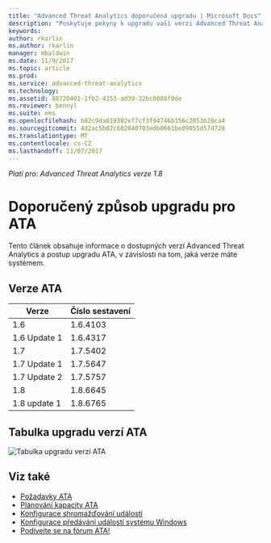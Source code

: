 ```yaml
---
title: "Advanced Threat Analytics doporučená upgradu | Microsoft Docs"
description: "Poskytuje pokyny k upgradu vaší verzi Advanced Threat Analytics (ATA)."
keywords: 
author: rkarlin
ms.author: rkarlin
manager: mbaldwin
ms.date: 11/9/2017
ms.topic: article
ms.prod: 
ms.service: advanced-threat-analytics
ms.technology: 
ms.assetid: 88720401-1fb2-4353-ad39-32bc0088f0de
ms.reviewer: bennyl
ms.suite: ems
ms.openlocfilehash: b82c9da819302ef7cf3f94746b156c2053b20ca4
ms.sourcegitcommit: 4d2ac5b02c682840703edb0661be09055d57d728
ms.translationtype: MT
ms.contentlocale: cs-CZ
ms.lasthandoff: 11/07/2017
---
```

*Platí pro: Advanced Threat Analytics verze 1.8*

# <a name="recommended-upgrade-path-for-ata"></a>Doporučený způsob upgradu pro ATA
Tento článek obsahuje informace o dostupných verzí Advanced Threat Analytics a postup upgradu ATA, v závislosti na tom, jaká verze máte systémem.


## <a name="ata-versions"></a>Verze ATA

|Verze|Číslo sestavení|
|----|----|
|1.6|1.6.4103|
|1.6 Update 1|1.6.4317|
|1.7|1.7.5402| 
|1.7 Update 1|1.7.5647|
|1.7 Update 2|1.7.5757|
|1.8|1.8.6645|
|1.8 update 1|1.8.6765|

## <a name="ata-version-upgrade-matrix"></a>Tabulka upgradu verzí ATA

![Tabulka upgradu verzí ATA](./media/version-matrix.png)



## <a name="see-also"></a>Viz také
- [Požadavky ATA](ata-prerequisites.md)
- [Plánování kapacity ATA](ata-capacity-planning.md)
- [Konfigurace shromažďování událostí](configure-event-collection.md)
- [Konfigurace předávání událostí systému Windows](configure-event-collection.md#configuring-windows-event-forwarding)
- [Podívejte se na fórum ATA!](https://social.technet.microsoft.com/Forums/security/home?forum=mata)

